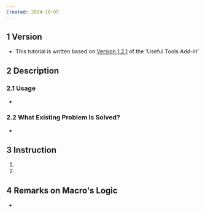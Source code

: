 ```yaml
---
Created: 2024-10-05
---
```

## 1	Version
- This tutorial is written based on <u>Version 1.2.1</u> of the 'Useful Tools Add-in'
## 2	Description
### 2.1	Usage
- 

### 2.2	What Existing Problem Is Solved?
- 
## 3	Instruction
1. 
2. 

## 4	Remarks on Macro's Logic
- 